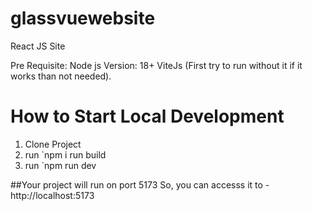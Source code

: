 # glassvuewebsite
React JS Site

Pre Requisite:
 Node js Version: 18+
 ViteJs (First try to run without it if it works than not needed).

# How to Start Local Development
1. Clone Project
2. run `npm i run build
3. run `npm run dev

##Your project will run on port 5173
So, you can accesss it to - http://localhost:5173